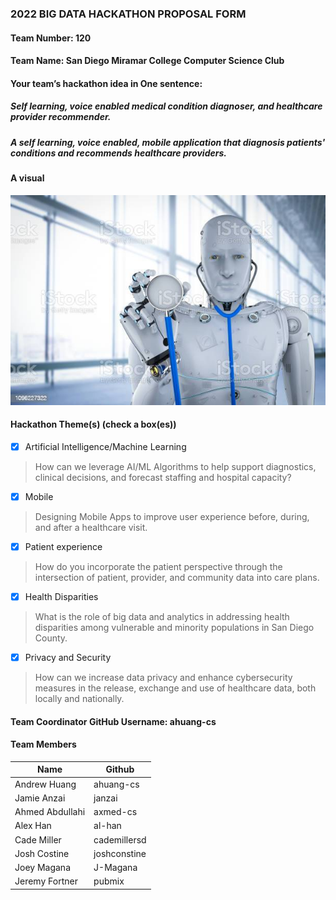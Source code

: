 ### 2022 BIG DATA HACKATHON PROPOSAL FORM

#### Team Number: 120

#### Team Name: San Diego Miramar College Computer Science Club
  
#### Your team’s hackathon idea in One sentence:
##### Self learning, voice enabled medical condition diagnoser, and healthcare provider recommender.
##### A self learning, voice enabled, mobile application that diagnosis patients' conditions and recommends healthcare providers.

#### A visual
![robotdoc](https://raw.githubusercontent.com/BigDataForSanDiego/team120/main/images/robotdoc.jpg?raw=true "Robot Doctor")  

#### Hackathon Theme(s) (check a box(es))
- [X] Artificial Intelligence/Machine Learning 
> How can we leverage AI/ML Algorithms to help support diagnostics, clinical decisions, and forecast staffing and hospital capacity?
- [X] Mobile
> Designing Mobile Apps to improve user experience before, during, and after a healthcare visit.
- [X] Patient experience
> How do you incorporate the patient perspective through the intersection of patient, provider, and community data into care plans.
- [X] Health Disparities
> What is the role of big data and analytics in addressing health disparities among vulnerable and minority populations in San Diego County.
- [X] Privacy and Security
> How can we increase data privacy and enhance cybersecurity measures in the release, exchange and use of healthcare data, both locally and nationally.

#### Team Coordinator GitHub Username: ahuang-cs

#### Team Members
| Name | Github |
| - | - |
| Andrew Huang | ahuang-cs |
| Jamie Anzai | janzai |
| Ahmed Abdullahi | axmed-cs |
| Alex Han | al-han |
| Cade Miller | cademillersd |
| Josh Costine | joshconstine |
| Joey Magana | J-Magana |
| Jeremy Fortner | pubmix |

